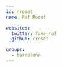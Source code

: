```yaml
---
id: rroset
name: Raf Roset

websites:
  twitter: fake_raf
  github: rroset

groups:
  - barcelona
---
```

